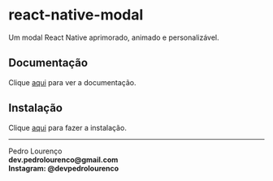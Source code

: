 # react-native-modal

Um modal React Native aprimorado, animado e personalizável.

## Documentação

Clique [aqui](https://github.com/react-native-community/react-native-modal) para ver a documentação.

## Instalação

Clique [aqui](https://www.npmjs.com/package/react-native-modal) para fazer a instalação.


<hr>
<stong>Pedro Lourenço</strong><br>
<Strong>dev.pedrolourenco@gmail.com</strong><br>
<Strong>Instagram: @devpedrolourenco</strong>